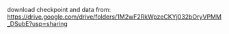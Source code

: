 download checkpoint and data from: https://drive.google.com/drive/folders/1M2wF2RkWpzeCKYj032bOryVPMM_DSubE?usp=sharing
